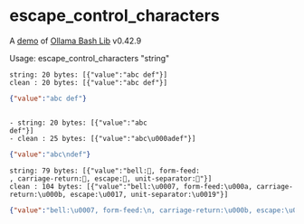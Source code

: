 # escape_control_characters

A [demo](../README.md#demos) of [Ollama Bash Lib](https://github.com/attogram/ollama-bash-lib) v0.42.9

Usage: escape_control_characters "string"


```
string: 20 bytes: [{"value":"abc def"}]
clean : 20 bytes: [{"value":"abc def"}]
```
```json
{"value":"abc def"}
```
```

- string: 20 bytes: [{"value":"abc
def"}]
- clean : 25 bytes: [{"value":"abc\u000adef"}]
```
```json
{"value":"abc\ndef"}
```

```
string: 79 bytes: [{"value":"bell:, form-feed:
, carriage-return:, escape:, unit-separator:"}]
clean : 104 bytes: [{"value":"bell:\u0007, form-feed:\u000a, carriage-return:\u000b, escape:\u0017, unit-separator:\u0019"}]
```
```json
{"value":"bell:\u0007, form-feed:\n, carriage-return:\u000b, escape:\u0017, unit-separator:\u0019"}
```
